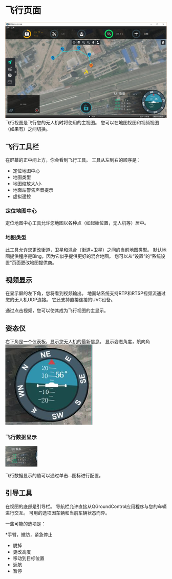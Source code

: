 # 飞行页面

![](../QuickStart/ConnectedVehicle.jpg)
飞行视图是飞行您的无人机时将使用的主视图。 您可以在地图视图和视频视图（如果有）之间切换。

## 飞行工具栏
在屏幕的正中间上方，你会看到飞行工具。 工具从左到右的顺序是：
* 定位地图中心
* 地图类型
* 地图缩放大/小
* 地面站警告声音提示
* 虚拟遥控

### 定位地图中心
定位地图中心工具允许您地图以各种点（如起始位置，无人机等）居中。

### 地图类型
此工具允许您更改街道，卫星和混合（街道+卫星）之间的当前地图类型。 默认地图提供程序是Bing，因为它似乎提供更好的混合地图。 您可以从“设置”的“系统设置”页面更改地图提供商。

## 视频显示
在显示屏的左下角，您将看到视频输出。 地面站系统支持RTP和RTSP视频流通过您的无人机UDP连接。 它还支持直接连接的UVC设备。 

通过点击视频，您可以使其成为飞行视图的主显示。
## 姿态仪
右下角是一个仪表板，显示您无人机的最新信息。 显示姿态角度，航向角
![](../FlyView/instrument.jpg)

### 飞行数据显示

<img src="InstrumentTelemetryPage.jpg" style="width: 100px;"/>

飞行数据显示的值可以通过单击...图标进行配置。

## 引导工具
在视图的底部是引导栏。 导航栏允许直接从QGroundControl应用程序与您的车辆进行交互。 可用的选项因车辆和当前车辆状态而异。

一些可能的选项是：

*手臂，撤防，紧急停止
* 脱掉
* 更改高度
* 移动到目标位置
* 返航
* 暂停
